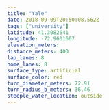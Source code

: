 ```yaml
---
title: "Yale"
date: 2018-09-09T20:50:08.562Z
tags: ["university"]
latitude: 41.3082641
longitude: -72.9601607
elevation_meters: 
distance_meters: 400
lap_lanes: 8
home_lanes: 8
surface_type: artificial
surface_color: red
turn_diameter_meters: 72.91
turn_radius_b_meters: 36.46
steeple_water_location: outside
---
```


<!--more-->
